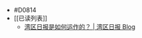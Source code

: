 - #D0814
- [[已读列表]]
	- [湾区日报是如何运作的？ | 湾区日报 Blog](https://web.archive.org/web/20221004011821/https://wanqu.co/b/7/湾区日报是如何运作的/)